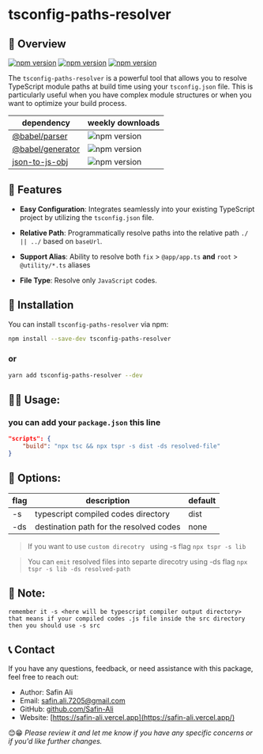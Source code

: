 # tsconfig-paths-resolver

## 📑 Overview

[![npm version](https://badgen.net/npm/v/tsconfig-paths-resolver)](https://www.npmjs.com/package/tsconfig-paths-resolver)
[![npm version](https://badgen.net/github/license/Safin-Ali/tsconfig-paths-resolver)](https://github.com/Safin-Ali/tsconfig-paths-resolver/blob/main/LICENSE)
[![npm version](https://badgen.net/npm/dw/tsconfig-paths-resolver)](https://www.npmjs.com/package/tsconfig-paths-resolver)

The `tsconfig-paths-resolver` is a powerful tool that allows you to resolve TypeScript module paths at build time using your `tsconfig.json` file. This is particularly useful when you have complex module structures or when you want to optimize your build process.

| dependency                          | weekly downloads                                         |
| ----------------------------------- | -------------------------------------------------------- |
| [@babel/parser](https://www.npmjs.com/package/@babel/parser)   | ![npm version](https://badgen.net/npm/dw/@babel/parser)
| [@babel/generator](https://www.npmjs.com/package/@babel/generator) | ![npm version](https://badgen.net/npm/dw/@babel/generator)
| [json-to-js-obj](https://www.npmjs.com/package/json-to-js-obj) | ![npm version](https://badgen.net/npm/dw/json-to-js-obj)

## 💎 Features

- **Easy Configuration**: Integrates seamlessly into your existing TypeScript project by utilizing the `tsconfig.json` file.

- **Relative Path**: Programmatically resolve paths into the relative path `./ || ../` based on `baseUrl`.

- **Support Alias**: Ability to resolve both `fix` > `@app/app.ts` **and** `root` > `@utility/*.ts` aliases

- **File Type**: Resolve only `JavaScript` codes.

## 🔧 Installation

You can install `tsconfig-paths-resolver` via npm:

```bash
npm install --save-dev tsconfig-paths-resolver
```
### or
```bash
yarn add tsconfig-paths-resolver --dev
```

## 🧑‍💻 Usage:

### you can add your `package.json` this line

```json
"scripts": {
	"build": "npx tsc && npx tspr -s dist -ds resolved-file"
}
```


## 🔩 Options:

|    flag     |               description               |  default  |
|-------------|-----------------------------------------|-----------|
|     -s      |   typescript compiled codes directory   |    dist   |
|    -ds      | destination path for the resolved codes |    none   |


> If you want to use `custom direcotry ` using -s flag `npx tspr -s lib`

> You can `emit` resolved files into separte direcotry using -ds flag `npx tspr -s lib -ds resolved-path`

## 📌 Note:

```
remember it -s <here will be typescript compiler output directory>
that means if your compiled codes .js file inside the src directory
then you should use -s src
```

## 📞 Contact

If you have any questions, feedback, or need assistance with this package, feel free to reach out:

- Author: Safin Ali
- Email: safin.ali.7205@gmail.com
- GitHub: [github.com/Safin-Ali](https://github.com/Safin-Ali)
- Website: [https://safin-ali.vercel.app](https://safin-ali.vercel.app/)


😊😁
*Please review it and let me know if you have any specific concerns or if you'd like further changes.*